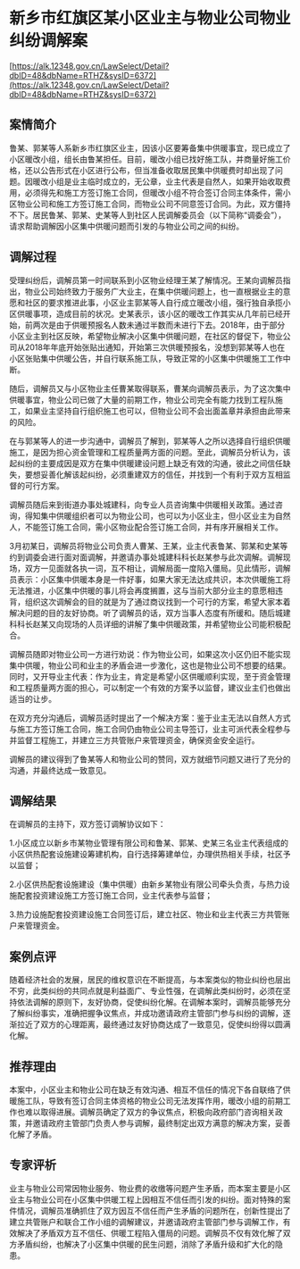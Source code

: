 # 新乡市红旗区某小区业主与物业公司物业纠纷调解案 

[https://alk.12348.gov.cn/LawSelect/Detail?dbID=48&dbName=RTHZ&sysID=6372](https://alk.12348.gov.cn/LawSelect/Detail?dbID=48&dbName=RTHZ&sysID=6372) 


## 案情简介 

鲁某、郭某等人系新乡市红旗区业主，因该小区要筹备集中供暖事宜，现已成立了小区暖改小组，组长由鲁某担任。目前，暖改小组已找好施工队，并商量好施工价格，还以公告形式在小区进行公布，但当准备收取居民集中供暖费时却出现了问题。因暖改小组是业主临时成立的，无公章，业主代表是自然人，如果开始收取费用，必须得先和施工方签订施工合同，但暖改小组不符合签订合同主体条件，需小区物业公司和施工方签订施工合同，而物业公司不同意签订合同。为此，双方僵持不下。居民鲁某、郭某、史某等人到社区人民调解委员会（以下简称“调委会”），请求帮助调解因小区集中供暖问题而引发的与物业公司之间的纠纷。 

## 调解过程 

受理纠纷后，调解员第一时间联系到小区物业经理王某了解情况。王某向调解员指出，物业公司始终致力于服务广大业主，在集中供暖问题上，也一直根据业主的意愿和社区的要求推进此事，小区业主郭某等人自行成立暖改小组，强行独自承揽小区供暖事项，造成目前的状况。史某表示，该小区的暖改工作其实从几年前已经开始，前两次是由于供暖预报名人数未通过半数而未进行下去。2018年，由于部分小区业主到社区反映，希望物业解决小区集中供暖问题，在社区的督促下，物业公司从2018年年底开始张贴出通知，开始第三次供暖预报名，没想到郭某等人也在小区张贴集中供暖公告，并自行联系施工队，导致正常的小区集中供暖施工工作中断。 
 
随后，调解员又与小区物业主任曹某取得联系，曹某向调解员表示，为了这次集中供暖事宜，物业公司已做了大量的前期工作，物业公司完全有能力找到工程队施工，如果业主坚持自行组织施工也可以，但物业公司不会出面盖章并承担由此带来的风险。 
 
在与郭某等人的进一步沟通中，调解员了解到，郭某等人之所以选择自行组织供暖施工，是因为担心资金管理和工程质量两方面的问题。至此，调解员分析认为，该起纠纷的主要成因是双方在集中供暖建设问题上缺乏有效的沟通，彼此之间信任缺失，要想妥善化解该起纠纷，必须重建双方的信任，并找到一个有利于双方互相监督的可行方案。 
 
调解员随后来到街道办事处城建科，向专业人员咨询集中供暖相关政策。通过咨询，得知集中供暖组织者可以为物业公司，也可以为小区业主，但小区业主为自然人，不能签订施工合同，需小区物业配合签订施工合同，并有序开展相关工作。 
 
3月初某日，调解员将物业公司负责人曹某、王某，业主代表鲁某、郭某和史某等约到调委会进行面对面调解，并邀请办事处城建科科长赵某参与此次调解。调解现场，双方一见面就各执一词，互不相让，调解局面一度陷入僵局。见此情形，调解员表示：小区集中供暖本身是一件好事，如果大家无法达成共识，本次供暖施工将无法推进，小区集中供暖的事儿将会再度搁置，这与当前大部分业主的意愿相违背，组织这次调解会的目的就是为了通过商议找到一个可行的方案，希望大家本着解决问题的目的友好协商。听了调解员的话，双方当事人态度有所缓和。随后城建科科长赵某又向现场的人员详细的讲解了集中供暖政策，并希望物业公司能积极配合。 
 
调解员随即对物业公司一方进行劝说：作为物业公司，如果这次小区仍旧不能实现集中供暖，物业公司和业主的矛盾会进一步激化，这也是物业公司不想要的结果。同时，又开导业主代表：作为业主，肯定是希望小区供暖顺利实现，至于资金管理和工程质量两方面的担心，可以制定一个有效的方案予以监督，建议业主们也做出适当的让步。 
 
在双方充分沟通后，调解员适时提出了一个解决方案：鉴于业主无法以自然人方式与施工方签订施工合同，施工合同仍由物业公司主导签订，业主可派代表全程参与并监督工程施工，并建立三方共管账户来管理资金，确保资金安全运行。 
 
调解员的建议得到了鲁某等人和物业公司的赞同，双方就细节问题又进行了充分的沟通，并最终达成一致意见。 

## 调解结果 

在调解员的主持下，双方签订调解协议如下： 
 
1.小区成立以新乡市某物业管理有限公司和鲁某、郭某、史某三名业主代表组成的小区供热配套设施建设筹建机构，自行选择筹建单位，办理供热相关手续，社区予以监督； 
 
2.小区供热配套设施建设（集中供暖）由新乡某物业有限公司牵头负责，与热力设施配套投资建设施工方签订施工合同，业主代表参与监督； 
 
3.热力设施配套投资建设施工合同签订后，建立社区、物业和业主代表三方共管账户来管理资金。 

## 案例点评 

随着经济社会的发展，居民的维权意识在不断提高，与本案类似的物业纠纷也层出不穷，此类纠纷的共同点就是利益面广、专业性强，在调解此类纠纷时，必须在坚持依法调解的原则下，友好协商，促使纠纷化解。在调解本案时，调解员能够充分了解纠纷事实，准确把握争议焦点，并成功邀请政府主管部门参与纠纷的调解，逐渐拉近了双方的心理距离，最终通过友好协商达成了一致意见，促使纠纷得以圆满化解。 

## 推荐理由 

本案中，小区业主和物业公司在缺乏有效沟通、相互不信任的情况下各自联络了供暖施工队，导致有签订合同主体资格的物业公司无法发挥作用，暖改小组的前期工作也难以取得进展。调解员确定了双方的争议焦点，积极向政府部门咨询相关政策，并邀请政府主管部门负责人参与调解，最终制定出双方满意的解决方案，妥善化解了矛盾。 

## 专家评析 

业主与物业公司常因物业服务、物业费的收缴等问题产生矛盾，而本案主要是小区业主与物业公司在小区集中供暖工程上因相互不信任而引发的纠纷。面对特殊的案件情况，调解员准确抓住了双方因互不信任而产生矛盾的问题所在，创新性提出了建立共管账户和联合工作小组的调解建议，并邀请政府主管部门参与调解工作，有效解决了矛盾双方互不信任、供暖工程陷入僵局的问题。调解员不仅有效化解了双方矛盾纠纷，也解决了小区集中供暖的民生问题，消除了矛盾升级和扩大化的隐患。 
